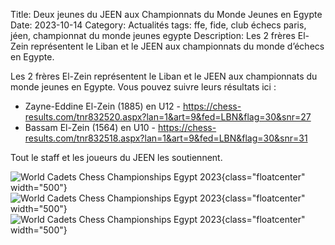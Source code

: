 Title: Deux jeunes du JEEN aux Championnats du Monde Jeunes en Egypte
Date: 2023-10-14
Category: Actualités
tags: ffe, fide, club échecs paris, jéen, championnat du monde jeunes egypte
Description: Les 2 frères El-Zein représentent le Liban et le JEEN aux championnats du monde d’échecs en Egypte.

Les 2 frères El-Zein représentent le Liban et le JEEN aux championnats du monde jeunes en Egypte. Vous pouvez suivre leurs résultats ici :

- Zayne-Eddine El-Zein (1885) en U12 - https://chess-results.com/tnr832520.aspx?lan=1&art=9&fed=LBN&flag=30&snr=27
- Bassam El-Zein (1564) en U10 - https://chess-results.com/tnr832518.aspx?lan=1&art=9&fed=LBN&flag=30&snr=31

Tout le staff et les joueurs du JEEN les soutiennent.

![World Cadets Chess Championships Egypt 2023]({static}/images/JEEN_echecs_championnat_du_monde_jeunes_egypte_Zayn_Bassam_El_Zein.jpeg){class="floatcenter" width="500"}</br>
![World Cadets Chess Championships Egypt 2023]({static}/images/JEEN_echecs_championnat_du_monde_jeunes_egypte_Zayn_El_Zein.jpeg){class="floatcenter" width="500"}</br>
![World Cadets Chess Championships Egypt 2023]({static}/images/JEEN_echecs_championnat_du_monde_jeunes_egypte_Bassam_El_Zein.jpeg){class="floatcenter" width="500"}</br>

